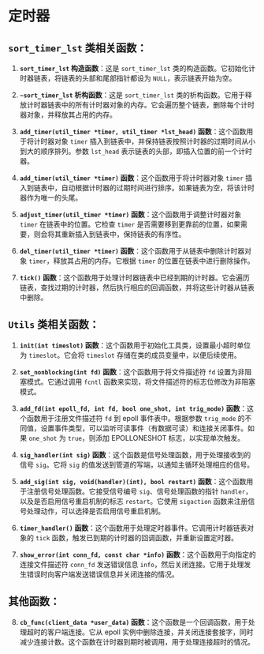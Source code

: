 # 定时器

## `sort_timer_lst` 类相关函数：

1. **`sort_timer_lst` 构造函数**：这是 `sort_timer_lst` 类的构造函数。它初始化计时器链表，将链表的头部和尾部指针都设为 `NULL`，表示链表开始为空。

2. **`~sort_timer_lst` 析构函数**：这是 `sort_timer_lst` 类的析构函数。它用于释放计时器链表中的所有计时器对象的内存。它会遍历整个链表，删除每个计时器对象，并释放其占用的内存。

3. **`add_timer(util_timer *timer, util_timer *lst_head)` 函数**：这个函数用于将计时器对象 `timer` 插入到链表中，并保持链表按照计时器的过期时间从小到大的顺序排列。参数 `lst_head` 表示链表的头部，即插入位置的前一个计时器。

4. **`add_timer(util_timer *timer)` 函数**：这个函数用于将计时器对象 `timer` 插入到链表中，自动根据计时器的过期时间进行排序。如果链表为空，将该计时器作为唯一的头尾。

5. **`adjust_timer(util_timer *timer)` 函数**：这个函数用于调整计时器对象 `timer` 在链表中的位置。它检查 `timer` 是否需要移到更靠前的位置，如果需要，则会将其重新插入到链表中，保持链表的有序性。

6. **`del_timer(util_timer *timer)` 函数**：这个函数用于从链表中删除计时器对象 `timer`，释放其占用的内存。它根据 `timer` 的位置在链表中进行删除操作。

7. **`tick()` 函数**：这个函数用于处理计时器链表中已经到期的计时器。它会遍历链表，查找过期的计时器，然后执行相应的回调函数，并将这些计时器从链表中删除。

## `Utils` 类相关函数：

1. **`init(int timeslot)` 函数**：这个函数用于初始化工具类，设置最小超时单位为 `timeslot`。它会将 `timeslot` 存储在类的成员变量中，以便后续使用。

2. **`set_nonblocking(int fd)` 函数**：这个函数用于将文件描述符 `fd` 设置为非阻塞模式。它通过调用 `fcntl` 函数来实现，将文件描述符的标志位修改为非阻塞模式。

3. **`add_fd(int epoll_fd, int fd, bool one_shot, int trig_mode)` 函数**：这个函数用于注册文件描述符 `fd` 到 epoll 事件表中。根据参数 `trig_mode` 的不同值，设置事件类型，可以监听可读事件（有数据可读）和连接关闭事件。如果 `one_shot` 为 `true`，则添加 EPOLLONESHOT 标志，以实现单次触发。

4. **`sig_handler(int sig)` 函数**：这个函数是信号处理函数，用于处理接收到的信号 `sig`。它将 `sig` 的值发送到管道的写端，以通知主循环处理相应的信号。

5. **`add_sig(int sig, void(handler)(int), bool restart)` 函数**：这个函数用于注册信号处理函数。它接受信号编号 `sig`、信号处理函数的指针 `handler`，以及是否启用信号重启机制的标志 `restart`。它使用 `sigaction` 函数来注册信号处理动作，可以选择是否启用信号重启机制。

6. **`timer_handler()` 函数**：这个函数用于处理定时器事件。它调用计时器链表对象的 `tick` 函数，触发已到期的计时器的回调函数，并重新设置定时器。

7. **`show_error(int conn_fd, const char *info)` 函数**：这个函数用于向指定的连接文件描述符 `conn_fd` 发送错误信息 `info`，然后关闭连接。它用于处理发生错误时向客户端发送错误信息并关闭连接的情况。

## 其他函数：

8. **`cb_func(client_data *user_data)` 函数**：这个函数是一个回调函数，用于处理超时的客户端连接。它从 epoll 实例中删除连接，并关闭连接套接字，同时减少连接计数。这个函数在计时器到期时被调用，用于处理连接超时的情况。